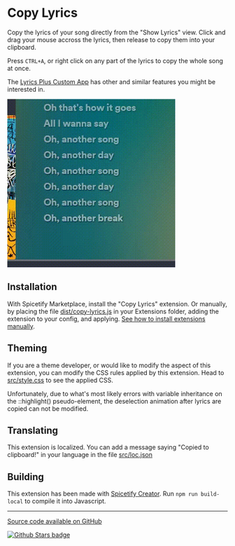 # Copy Lyrics
 
Copy the lyrics of your song directly from the "Show Lyrics" view. Click and drag your mouse accross the lyrics, then release to copy them into your clipboard.

Press `CTRL+A`, or right click on any part of the lyrics to copy the whole song at once.

The [Lyrics Plus Custom App](https://spicetify.app/docs/advanced-usage/custom-apps/#lyrics-plus) has other and similar features you might be interested in.

![Demo](https://github.com/Aimarekin/Aimarekins-Spicetify-Extensions/blob/main/copy-lyrics/assets/demo.gif?raw=true)

## Installation
With Spicetify Marketplace, install the "Copy Lyrics" extension. Or manually, by placing the file [dist/copy-lyrics.js](https://github.com/Aimarekin/Aimarekins-Spicetify-Extensions/blob/main/dist/copy-lyrics.js) in your Extensions folder, adding the extension to your config, and applying. [See how to install extensions manually](https://spicetify.app/docs/advanced-usage/extensions).

## Theming
If you are a theme developer, or would like to modify the aspect of this extension, you can modify the CSS rules applied by this extension. Head to [src/style.css](https://github.com/Aimarekin/Aimarekins-Spicetify-Extensions/blob/main/copy-lyrics/src/style.css) to see the applied CSS.

Unfortunately, due to what's most likely errors with variable inheritance on the ::highlight() pseudo-element, the deselection animation after lyrics are copied can not be modified.

## Translating
This extension is localized. You can add a message saying "Copied to clipboard!" in your language in the file [src/loc.json](https://github.com/Aimarekin/Aimarekins-Spicetify-Extensions/blob/main/copy-lyrics/src/loc.json)

## Building
This extension has been made with [Spicetify Creator](https://spicetify.app/docs/development/spicetify-creator/). Run `npm run build-local` to compile it into Javascript.

---

[Source code available on GitHub](https://github.com/Aimarekin/Aimarekins-Spicetify-Extensions/tree/main/copy-lyrics)

[![Github Stars badge](https://img.shields.io/github/stars/Aimarekin/Aimarekins-Spicetify-Extensions?logo=github&style=social)](https://github.com/Aimarekin/Aimarekins-Spicetify-Extensions)